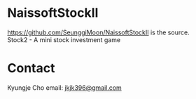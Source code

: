 # NaissoftStockII
https://github.com/SeunggiMoon/NaissoftStockII is the source. <br>
Stock2 - A mini stock investment game

# Contact

Kyungje Cho email: jkjk396@gmail.com <br>
